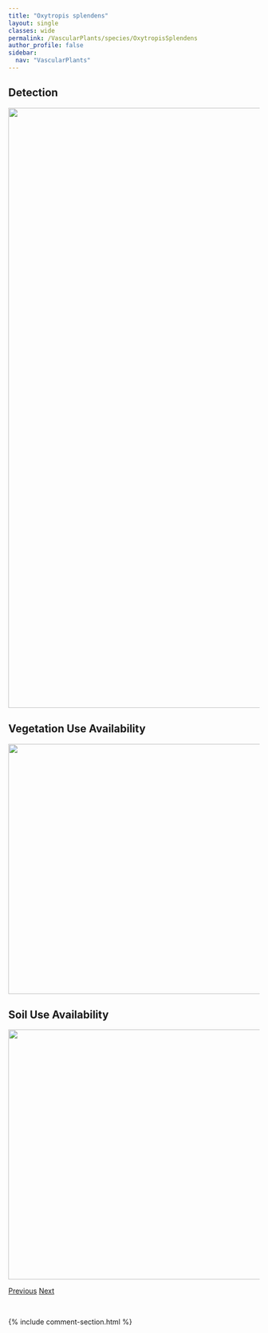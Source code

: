 ```yaml
---
title: "Oxytropis splendens"
layout: single
classes: wide
permalink: /VascularPlants/species/OxytropisSplendens
author_profile: false
sidebar:
  nav: "VascularPlants"
---
```


<h2>Detection</h2>

<a href="https://drive.google.com/uc?export=view&id=1FuJjGu0iH4m24Q81gZZzL4TruhYCOjiH">
<img src="https://drive.google.com/uc?export=view&id=1FuJjGu0iH4m24Q81gZZzL4TruhYCOjiH" height = "1200" width = "800">
</a>


<h2>Vegetation Use Availability</h2>

<a href="https://drive.google.com/uc?export=view&id=1emt5u0DKsKqtsUo8dZ3eUOFnIAdWzGSY">
<img src="https://drive.google.com/uc?export=view&id=1emt5u0DKsKqtsUo8dZ3eUOFnIAdWzGSY" height = "500" width = "1000">
</a>


<h2>Soil Use Availability</h2>

<a href="https://drive.google.com/uc?export=view&id=1uEs9tVjYAWg_pXvcHnsDrSWUfrVz2pMM">
<img src="https://drive.google.com/uc?export=view&id=1uEs9tVjYAWg_pXvcHnsDrSWUfrVz2pMM" height = "500" width = "1000">
</a>


<a href="/DevelopmentWebsite/VascularPlants/species/OxytropisSericea" class="pagination--pager" title="Early Yellow Locoweed">Previous</a> <a href="/DevelopmentWebsite/VascularPlants/species/Packera" class="pagination--pager" title="Packera">Next</a>

<p>&nbsp;</p>

{% include comment-section.html %}
